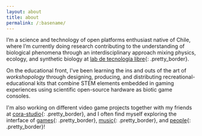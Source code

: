 ```yaml
---
layout: about
title: about
permalink: /:basename/
---
```

I’m a science and technology of open platforms enthusiast native of Chile, where I’m currently doing research contributing to the understanding of biological phenomena through an interdisciplinary approach mixing physics, ecology, and synthetic biology at [lab de tecnología libre][1]{: .pretty_border}.

On the educational front, I've been learning the ins and outs of the art of _workshopology_ through designing, producing, and distributing recreational-educational kits that combine STEM elements embedded in gaming experiences using scientific open-source hardware as biotic game consoles.

I'm also working on different video game projects together with my friends at [cora-studio][2]{: .pretty_border}, and I often find myself exploring the interface of [games][3]{: .pretty_border}, [music][4]{: .pretty_border}, and [people][5]{: .pretty_border}!

[1]: https://federicilab.org/ "research group for open science & technology"
[2]: https://coragames.notion.site "chilean-based game-developing company"
[3]: https://lhommeduchili.itch.io/ "small game dev projects"
[4]: https://soundcloud.com/lhommeduchili "brr brr brr"
[5]: https://x.com/lhommeduchili "i don't really use it tho"